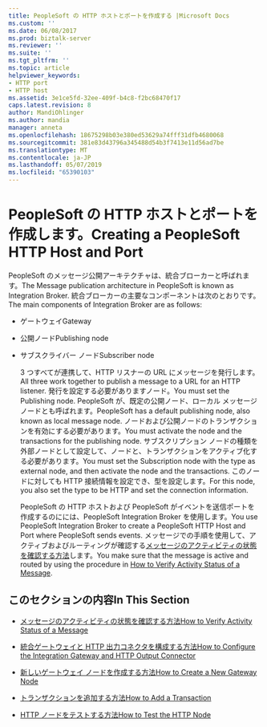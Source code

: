 ```yaml
---
title: PeopleSoft の HTTP ホストとポートを作成する |Microsoft Docs
ms.custom: ''
ms.date: 06/08/2017
ms.prod: biztalk-server
ms.reviewer: ''
ms.suite: ''
ms.tgt_pltfrm: ''
ms.topic: article
helpviewer_keywords:
- HTTP port
- HTTP host
ms.assetid: 3e1ce5fd-32ee-409f-b4c8-f2bc68470f17
caps.latest.revision: 8
author: MandiOhlinger
ms.author: mandia
manager: anneta
ms.openlocfilehash: 18675298b03e380ed53629a74fff31dfb4680068
ms.sourcegitcommit: 381e83d43796a345488d54b3f7413e11d56ad7be
ms.translationtype: MT
ms.contentlocale: ja-JP
ms.lasthandoff: 05/07/2019
ms.locfileid: "65390103"
---
```

# <a name="creating-a-peoplesoft-http-host-and-port"></a><span data-ttu-id="b7e57-102">PeopleSoft の HTTP ホストとポートを作成します。</span><span class="sxs-lookup"><span data-stu-id="b7e57-102">Creating a PeopleSoft HTTP Host and Port</span></span>
<span data-ttu-id="b7e57-103">PeopleSoft のメッセージ公開アーキテクチャは、統合ブローカーと呼ばれます。</span><span class="sxs-lookup"><span data-stu-id="b7e57-103">The Message publication architecture in PeopleSoft is known as Integration Broker.</span></span> <span data-ttu-id="b7e57-104">統合ブローカーの主要なコンポーネントは次のとおりです。</span><span class="sxs-lookup"><span data-stu-id="b7e57-104">The main components of Integration Broker are as follows:</span></span>  
  
- <span data-ttu-id="b7e57-105">ゲートウェイ</span><span class="sxs-lookup"><span data-stu-id="b7e57-105">Gateway</span></span>  
  
- <span data-ttu-id="b7e57-106">公開ノード</span><span class="sxs-lookup"><span data-stu-id="b7e57-106">Publishing node</span></span>  
  
- <span data-ttu-id="b7e57-107">サブスクライバー ノード</span><span class="sxs-lookup"><span data-stu-id="b7e57-107">Subscriber node</span></span>  
  
  <span data-ttu-id="b7e57-108">3 つすべてが連携して、HTTP リスナーの URL にメッセージを発行します。</span><span class="sxs-lookup"><span data-stu-id="b7e57-108">All three work together to publish a message to a URL for an HTTP listener.</span></span> <span data-ttu-id="b7e57-109">発行を設定する必要がありますノード。</span><span class="sxs-lookup"><span data-stu-id="b7e57-109">You must set the Publishing node.</span></span> <span data-ttu-id="b7e57-110">PeopleSoft が、既定の公開ノード、ローカル メッセージ ノードとも呼ばれます。</span><span class="sxs-lookup"><span data-stu-id="b7e57-110">PeopleSoft has a default publishing node, also known as local message node.</span></span> <span data-ttu-id="b7e57-111">ノードおよび公開ノードのトランザクションを有効にする必要があります。</span><span class="sxs-lookup"><span data-stu-id="b7e57-111">You must activate the node and the transactions for the publishing node.</span></span> <span data-ttu-id="b7e57-112">サブスクリプション ノードの種類を外部ノードとして設定して、ノードと、トランザクションをアクティブ化する必要があります。</span><span class="sxs-lookup"><span data-stu-id="b7e57-112">You must set the Subscription node with the type as external node, and then activate the node and the transactions.</span></span> <span data-ttu-id="b7e57-113">このノードに対しても HTTP 接続情報を設定でき、型を設定します。</span><span class="sxs-lookup"><span data-stu-id="b7e57-113">For this node, you also set the type to be HTTP and set the connection information.</span></span>  
  
  <span data-ttu-id="b7e57-114">PeopleSoft の HTTP ホストおよび PeopleSoft がイベントを送信ポートを作成するのにには、PeopleSoft Integration Broker を使用します。</span><span class="sxs-lookup"><span data-stu-id="b7e57-114">You use PeopleSoft Integration Broker to create a PeopleSoft HTTP Host and Port where PeopleSoft sends events.</span></span> <span data-ttu-id="b7e57-115">メッセージでの手順を使用して、アクティブおよびルーティングが確認する[メッセージのアクティビティの状態を確認する方法](../core/how-to-verify-activity-status-of-a-message.md)します。</span><span class="sxs-lookup"><span data-stu-id="b7e57-115">You make sure that the message is active and routed by using the procedure in [How to Verify Activity Status of a Message](../core/how-to-verify-activity-status-of-a-message.md).</span></span>  
  
## <a name="in-this-section"></a><span data-ttu-id="b7e57-116">このセクションの内容</span><span class="sxs-lookup"><span data-stu-id="b7e57-116">In This Section</span></span>  
  
-   [<span data-ttu-id="b7e57-117">メッセージのアクティビティの状態を確認する方法</span><span class="sxs-lookup"><span data-stu-id="b7e57-117">How to Verify Activity Status of a Message</span></span>](../core/how-to-verify-activity-status-of-a-message.md)  
  
-   [<span data-ttu-id="b7e57-118">統合ゲートウェイと HTTP 出力コネクタを構成する方法</span><span class="sxs-lookup"><span data-stu-id="b7e57-118">How to Configure the Integration Gateway and HTTP Output Connector</span></span>](../core/how-to-configure-the-integration-gateway-and-http-output-connector.md)  
  
-   [<span data-ttu-id="b7e57-119">新しいゲートウェイ ノードを作成する方法</span><span class="sxs-lookup"><span data-stu-id="b7e57-119">How to Create a New Gateway Node</span></span>](../core/how-to-create-a-new-gateway-node.md)  
  
-   [<span data-ttu-id="b7e57-120">トランザクションを追加する方法</span><span class="sxs-lookup"><span data-stu-id="b7e57-120">How to Add a Transaction</span></span>](../core/how-to-add-a-transaction.md)  
  
-   [<span data-ttu-id="b7e57-121">HTTP ノードをテストする方法</span><span class="sxs-lookup"><span data-stu-id="b7e57-121">How to Test the HTTP Node</span></span>](../core/how-to-test-the-http-node.md)